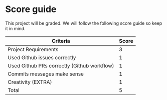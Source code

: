 # Score guide

This project will be graded. We will follow the following score guide so keep it in mind.

| Criteria                                    | Score |
|---------------------------------------------|-------|
| Project Requirements                        | 3     |
| Used Github issues correctly                | 1     |
| Used Github PRs correctly (Github workflow) | 1     |
| Commits messages make sense                 | 1     |
| Creativity (EXTRA)                          | 1     |
| Total                                       | 5     |
